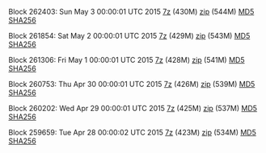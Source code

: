 Block 262403: Sun May  3 00:00:01 UTC 2015 [7z](https://transfer.sh/3X7sZ/bootstrap.dat.20150503.7z) (430M) [zip](https://transfer.sh/GvSCz/bootstrap.dat.20150503.zip) (544M) [MD5](https://transfer.sh/sDysK/md5.txt) [SHA256](https://transfer.sh/MvDa6/sha256.txt)

Block 261854: Sat May  2 00:00:01 UTC 2015 [7z](https://transfer.sh/2TaAk/bootstrap.dat.20150502.7z) (429M) [zip](https://transfer.sh/1dxsRK/bootstrap.dat.20150502.zip) (543M) [MD5](https://transfer.sh/ZXqyg/md5.txt) [SHA256](https://transfer.sh/zvonI/sha256.txt)

Block 261306: Fri May  1 00:00:01 UTC 2015 [7z](https://transfer.sh/1ez2AH/bootstrap.dat.20150501.7z) (428M) [zip](https://transfer.sh/3YHDx/bootstrap.dat.20150501.zip) (541M) [MD5](https://transfer.sh/Ji7iH/md5.txt) [SHA256](https://transfer.sh/15cUXy/sha256.txt)

Block 260753: Thu Apr 30 00:00:01 UTC 2015 [7z](https://transfer.sh/u8Qbc/bootstrap.dat.20150430.7z) (426M) [zip](https://transfer.sh/13UPqI/bootstrap.dat.20150430.zip) (539M) [MD5](https://transfer.sh/16ecuL/md5.txt) [SHA256](https://transfer.sh/U6uOi/sha256.txt)

Block 260202: Wed Apr 29 00:00:01 UTC 2015 [7z](https://transfer.sh/Vj5si/bootstrap.dat.20150429.7z) (425M) [zip](https://transfer.sh/17aOvC/bootstrap.dat.20150429.zip) (537M) [MD5](https://transfer.sh/9yh5A/md5.txt) [SHA256](https://transfer.sh/AHZZa/sha256.txt)

Block 259659: Tue Apr 28 00:00:02 UTC 2015 [7z](https://transfer.sh/jlvOk/bootstrap.dat.20150428.7z) (423M) [zip](https://transfer.sh/mrhFL/bootstrap.dat.20150428.zip) (534M) [MD5](https://transfer.sh/1gxJnk/md5.txt) [SHA256](https://transfer.sh/1bOqh/sha256.txt)

